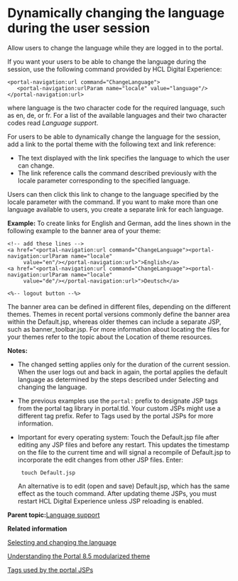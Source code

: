 # Dynamically changing the language during the user session

Allow users to change the language while they are logged in to the portal.

If you want your users to be able to change the language during the session, use the following command provided by HCL Digital Experience:

```
<portal-navigation:url command="ChangeLanguage">
   <portal-navigation:urlParam name="locale" value="language"/>
</portal-navigation:url>
```

where language is the two character code for the required language, such as en, de, or fr. For a list of the available languages and their two character codes read *Language support*.

For users to be able to dynamically change the language for the session, add a link to the portal theme with the following text and link reference:

-   The text displayed with the link specifies the language to which the user can change.
-   The link reference calls the command described previously with the locale parameter corresponding to the specified language.

Users can then click this link to change to the language specified by the locale parameter with the command. If you want to make more than one language available to users, you create a separate link for each language.

**Example:** To create links for English and German, add the lines shown in the following example to the banner area of your theme:

```
<!-- add these lines -->
<a href="<portal-navigation:url command="ChangeLanguage"><portal-navigation:urlParam name="locale" 
     value="en"/></portal-navigation:url>">English</a>
<a href="<portal-navigation:url command="ChangeLanguage"><portal-navigation:urlParam name="locale" 
     value="de"/></portal-navigation:url>">Deutsch</a>

<%-- logout button --%>

```

The banner area can be defined in different files, depending on the different themes. Themes in recent portal versions commonly define the banner area within the Default.jsp, whereas older themes can include a separate JSP, such as banner\_toolbar.jsp. For more information about locating the files for your themes refer to the topic about the Location of theme resources.

**Notes:**

-   The changed setting applies only for the duration of the current session. When the user logs out and back in again, the portal applies the default language as determined by the steps described under Selecting and changing the language.
-   The previous examples use the `portal:` prefix to designate JSP tags from the portal tag library in portal.tld. Your custom JSPs might use a different tag prefix. Refer to Tags used by the portal JSPs for more information.
-   Important for every operating system: Touch the Default.jsp file after editing any JSP files and before any restart. This updates the timestamp on the file to the current time and will signal a recompile of Default.jsp to incorporate the edit changes from other JSP files. Enter:

    ```
     touch Default.jsp
    ```

    An alternative is to edit \(open and save\) Default.jsp, which has the same effect as the touch command. After updating theme JSPs, you must restart HCL Digital Experience unless JSP reloading is enabled.


**Parent topic:**[Language support](../admin-system/adintern.md)

**Related information**  


[Selecting and changing the language](../admin-system/adsuplang.md)

[Understanding the Portal 8.5 modularized theme](../dev-theme/themeopt_defaultparts.md)

[Tags used by the portal JSPs](../dev-portlet/dgn_ptltld.md)

